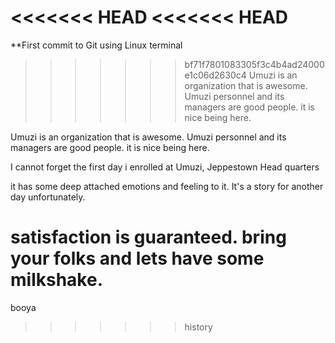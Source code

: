 <<<<<<< HEAD
<<<<<<< HEAD
=======
**First commit to Git using Linux terminal

>>>>>>> bf71f7801083305f3c4b4ad24000e1c06d2630c4
Umuzi is an organization that is awesome.
Umuzi personnel and its managers are good people.
it is nice being here.


Umuzi is an organization that is awesome.
Umuzi personnel and its managers are good people.
it is nice being here.

I cannot forget the first day i enrolled at Umuzi, Jeppestown Head quarters

it has some deep attached emotions and feeling to it.
It's a story for another day unfortunately. 

 satisfaction is guaranteed.
bring your folks and lets have some milkshake.
=======
booya
>>>>>>> history
